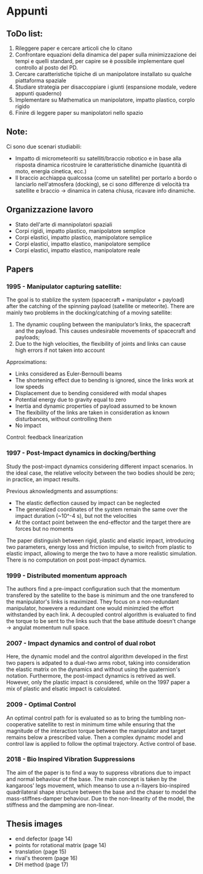 # Appunti

## ToDo list:

1. Rileggere paper e cercare articoli che lo citano
2. Confrontare equazioni della dinamica del paper sulla minimizzazione dei tempi e quelli standard, per capire se è possibile implementare quel controllo al posto del PD.
3. Cercare caratteristiche tipiche di un manipolatore installato su qualche piattaforma spaziale
4. Studiare strategia per disaccoppiare i giunti (espansione modale, vedere appunti quaderno)
5. Implementare su Mathematica un manipolatore, impatto plastico, corplo rigido
6. Finire di leggere paper su manipolatori nello spazio

## Note:

Ci sono due scenari studiabili:
- Impatto di micrometeoriti su satelliti/braccio robotico e in base alla risposta dinamica ricostruire le caratteristiche dinamiche (quantità di moto, energia cinetica, ecc.)
- Il braccio acchiappa qualcossa (come un satellite) per portarlo a bordo o lanciarlo nell'atmosfera (docking), se ci sono differenze di velocità tra satellite e braccio -> dinamica in catena chiusa, ricavare info dinamiche.

## Organizzazione lavoro

- Stato dell'arte di mannipolatori spaziali
- Corpi rigidi, impatto plastico, manipolatore semplice
- Corpi elastici, impatto plastico, mamipolatore semplice
- Corpi elastici, impatto elastico, manipolatore semplice
- Corpi elastici, impatto elastico, manipolatore reale

## Papers

### 1995 - Manipulator capturing satellite: 
The goal is to stablize the system (spacecraft + manipulator + payload) after the catching of the spinning payload (satellite or meteorite).
There are mainly two problems in the docking/catching of a moving satellite:
1. The dynamic coupling between the manipulator’s links, the spacecraft and the payload. This causes undesirable movements of spacecraft and payloads;
2. Due to the high velocities, the flexibility of joints and links can cause high errors if not taken into account

Approximations:
- Links considered as Euler-Bernoulli beams
- The shortening effect due to bending is ignored, since the links work at low speeds
- Displacement due to bending considered with modal shapes 
- Potential energy due to gravity equal to zero
- Inertia and dynamic properties of payload assumed to be known
- The flexibility of the links are taken in consideration as known disturbances, without controlling them
- No impact

Control: feedback linearization

### 1997 - Post-Impact dynamics in docking/berthing
Study the post-impact dynamics considering different impact scenarios. In the ideal case, the relative velocity between the two bodies should be zero; in practice, an impact results.

Previous aknowledgments and assumptions:
- The elastic deflection caused by impact can be neglected
- The generalized coordinates of the system remain the same over the impact duration (~10^-4 s), but not the velocities
- At the contact point between the end-effector and the target there are forces but no moments

The paper distinguish between rigid, plastic and elastic impact, introducing two parameters, energy loss and friction impulse, to switch from plastic to elastic impact, allowing to merge the two to have a more realistic simulation.
There is no computation on post post-impact dynamics.

### 1999 - Distributed momentum approach
The authors find a pre-impact configuration such that the momentum transfered by the satellite to the base is minimum and the one transfered to the manipulator's links is maximized.
They focus on a non-redundant manipulator, howevere a redundant one would minimzied the effort withstanded by each link.
A decoupled control algorithm is evaluated to find the torque to be sent to the links such that the base attitude doesn't change -> angulat momentum null space.

### 2007 - Impact dynamics and control of dual robot
Here, the dynamic model and the control algorithm developed in the first two papers is adpated to a dual-two arms robot, taking into consideration the elastic matrix on the dynamics and without using the quaternion's notation. Furthermore, the post-impact dynamics is retrived as well.
However, only the plastic impact is considered, while on the 1997 paper a mix of plastic and elsatic impact is calculated.

### 2009 - Optimal Control
An optimal control path for is evaluated so as to bring the tumbling non-cooperative satellite to rest in minimum time while ensuring that the magnitude of the interaction torque between the manipulator and target remains below a prescribed value.
Then a complex dynamc model and control law is applied to follow the optimal trajectory. Active control of base.

### 2018 - Bio Inspired Vibration Suppressions
The aim of the paper is to find a way to suppress vibrations due to impact and normal behaviour of the base.
The main concept is taken by the kangaroos' legs movement, which meanso to use a n-llayers bio-inspired quadrilateral shape structure between the base and the chaser to model the mass-stiffnes-damper behaviour.
Due to the non-linearity of the model, the stiffness and the dampming are non-linear.


## Thesis images
- end defector (page 14)
- points for rotational matrix (page 14)
- translation (page 15)
- rival's theorem (page 16)
- DH method (page 17)